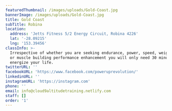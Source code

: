 ```yaml
---
featuredThumbnail: /images/uploads/Gold-Coast.jpg
bannerImage: /images/uploads/Gold-Coast.jpg
title: Gold Coast
subTitle: Robina
location:
  address: 'Jetts Fitness 5/2 Energy Circuit, Robina 4226'
  lat: '-28.09215'
  lng: '153.39456'
classInfo: >-
  Irrespective of whether you are seeking endurance, power, speed, weight loss,
  or muscle building performance enhancement you will only need 30 minutes to
  energize your life.
twitterURL: ''
facebookURL: 'https://www.facebook.com/poweruprevolution/'
linkedinURL: ''
instagramURL: 'https://instagram.com'
phone: ''
email: info@cloud9altitudetraining.netlify.com
staff: []
order: '1'
---
```


